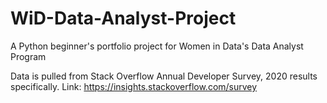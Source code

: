 # WiD-Data-Analyst-Project
A Python beginner's portfolio project for Women in Data's Data Analyst Program

Data is pulled from Stack Overflow Annual Developer Survey, 2020 results specifically.
Link: https://insights.stackoverflow.com/survey

